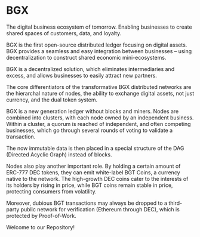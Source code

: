 # BGX
The digital business ecosystem of tomorrow. Enabling businesses to create shared spaces of customers, data, and loyalty.

BGX is the first open-source distributed ledger focusing on digital assets. BGX provides a seamless and easy integration between businesses – using decentralization to construct shared economic mini-ecosystems.

BGX is a decentralized solution, which eliminates intermediaries and excess, and allows businesses to easily attract new partners. 

The core differentiators of the transformative BGX distributed networks are the hierarchal nature of nodes, the ability to exchange digital assets, not just currency, and the dual token system.

BGX is a new generation ledger without blocks and miners. Nodes are combined into clusters, with each node owned by an independent business. Within a cluster, a quorum is reached of independent, and often competing businesses, which go through several rounds of voting to validate a transaction. 

The now immutable data is then placed in a special structure of the DAG (Directed Acyclic Graph) instead of blocks. 

Nodes also play another important role. By holding a certain amount of ERC-777 DEC tokens, they can emit white-label BGT Coins, a currency native to the network. The high-growth DEC coins cater to the interests of its holders by rising in price, while BGT coins remain stable in price, protecting consumers from volatility.

Moreover, dubious BGT transactions may always be dropped to a third-party public network for verification (Ethereum through DEC), which is protected by Proof-of-Work.

Welcome to our Repository!
